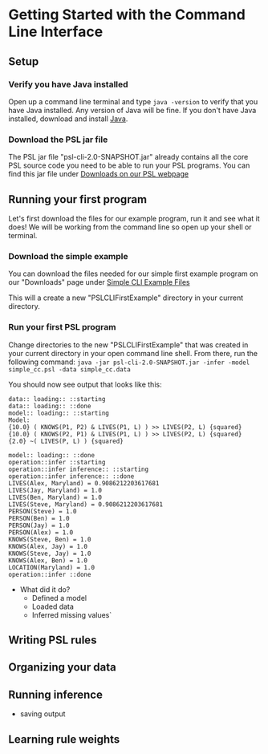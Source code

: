 # Getting Started with the Command Line Interface
## Setup
### Verify you have Java installed
Open up a command line terminal and type `java -version` to verify that you have Java installed. Any version of Java will be fine.
If you don't have Java installed, download and install [Java](http://java.com/en/).

### Download the PSL jar file
The PSL jar file "psl-cli-2.0-SNAPSHOT.jar" already contains all the core PSL source code you need to be able to run your PSL programs. You can find this jar file under [Downloads on our PSL webpage](http://psl.umiacs.umd.edu/downloads/)
## Running your first program
Let's first download the files for our example program, run it and see what it does! We will be working from the command line so open up your shell or terminal.
### Download the simple example
You can download the files needed for our simple first example program on our "Downloads" page under [Simple CLI Example Files](http://psl.umiacs.umd.edu/downloads/simple_CLI_example)

This will a create a new "PSLCLIFirstExample" directory in your current directory.

### Run your first PSL program

Change directories to the new "PSLCLIFirstExample" that was created in your current directory in your open command line shell. From there, run the following command:
`java -jar psl-cli-2.0-SNAPSHOT.jar -infer -model simple_cc.psl -data simple_cc.data`

You should now see output that looks like this: 

```
data:: loading:: ::starting
data:: loading:: ::done
model:: loading:: ::starting
Model:
{10.0} ( KNOWS(P1, P2) & LIVES(P1, L) ) >> LIVES(P2, L) {squared}
{10.0} ( KNOWS(P2, P1) & LIVES(P1, L) ) >> LIVES(P2, L) {squared}
{2.0} ~( LIVES(P, L) ) {squared}

model:: loading:: ::done
operation::infer ::starting
operation::infer inference:: ::starting
operation::infer inference:: ::done
LIVES(Alex, Maryland) = 0.9086212203617681
LIVES(Jay, Maryland) = 1.0
LIVES(Ben, Maryland) = 1.0
LIVES(Steve, Maryland) = 0.9086212203617681
PERSON(Steve) = 1.0
PERSON(Ben) = 1.0
PERSON(Jay) = 1.0
PERSON(Alex) = 1.0
KNOWS(Steve, Ben) = 1.0
KNOWS(Alex, Jay) = 1.0
KNOWS(Steve, Jay) = 1.0
KNOWS(Alex, Ben) = 1.0
LOCATION(Maryland) = 1.0
operation::infer ::done
```

- What did it do?
   - Defined a model
   - Loaded data
   - Inferred missing values`

## Writing PSL rules

## Organizing your data 

## Running inference
- saving output

## Learning rule weights
